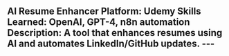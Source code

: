 ## AI Resume Enhancer  **Platform:** Udemy  **Skills Learned:** OpenAI, GPT-4, n8n automation  **Description:** A tool that enhances resumes using AI and automates LinkedIn/GitHub updates.  ---